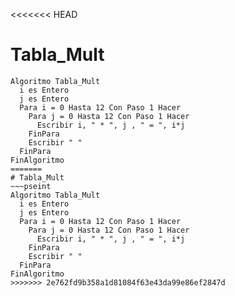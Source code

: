 <<<<<<< HEAD
# Tabla_Mult
~~~pseint
Algoritmo Tabla_Mult
  i es Entero
  j es Entero
  Para i = 0 Hasta 12 Con Paso 1 Hacer
    Para j = 0 Hasta 12 Con Paso 1 Hacer
      Escribir i, " * ", j , " = ", i*j
    FinPara
    Escribir " "
  FinPara
FinAlgoritmo
=======
# Tabla_Mult
~~~pseint
Algoritmo Tabla_Mult
  i es Entero
  j es Entero
  Para i = 0 Hasta 12 Con Paso 1 Hacer
    Para j = 0 Hasta 12 Con Paso 1 Hacer
      Escribir i, " * ", j , " = ", i*j
    FinPara
    Escribir " "
  FinPara
FinAlgoritmo
>>>>>>> 2e762fd9b358a1d81084f63e43da99e86ef2847d
~~~